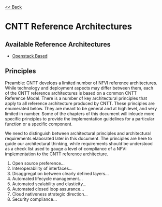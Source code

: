 [<< Back](https://cntt-n.github.io/CNTT/)

# CNTT Reference Architectures

<a name="available-ra"></a>
## Available Reference Architectures
* [Openstack Based](openstack)

<a name="principles"></a>
## Principles
Preamble:
CNTT develops a limited number of NFVI reference architectures. While technology and deployment aspects may differ between them, each of the CNTT reference architectures is based on a common CNTT Reference Model. There is a number of key architectural principles that apply to all reference architecture produced by CNTT. These principles are enumerated below.  They are meant to be general and at high level, and very limited in number. Some of the chapters of this document will inlcude more specific principles to provide the implementation guidelines for a particular function or a specific component. 

We need to distinguish between architectural principles and architectural requirements elaborated later in this document. The principles are here to guide our architectural thinking, while requirements should be understood as a check list used to gauge a level of compliance of a NFVI implementation to the CNTT reference architecture.

1. Open source preference...
2. Interoperability of interfaces...
3. Disaggregation between clearly defined layers...
4. Automated lifecycle management...
5. Automated scalability and elasticity...
6. Automated closed loop assurance...
7. Cloud nativeness strategic direction...
8. Security compliance...
